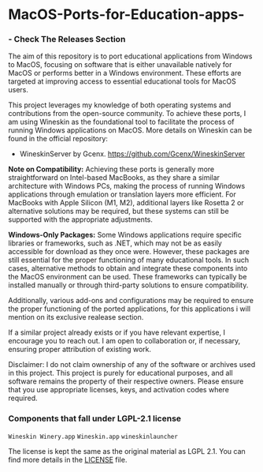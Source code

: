 # MacOS-Ports-for-Education-apps-

### - Check The Releases Section

The aim of this repository is to port educational applications from Windows to MacOS, focusing on software that is either 
unavailable natively for MacOS or performs better in a Windows environment. 
These efforts are targeted at improving access to essential educational tools for MacOS users.

This project leverages my knowledge of both operating systems and contributions from the open-source community.
To achieve these ports, I am using Wineskin as the foundational tool to facilitate the process of running Windows applications on MacOS.
More details on Wineskin can be found in the official repository:
- WineskinServer by Gcenx. https://github.com/Gcenx/WineskinServer

**Note on Compatibility:** Achieving these ports is generally more straightforward on Intel-based MacBooks, as they share a similar architecture with Windows PCs, making the process of running Windows applications through emulation or translation layers more efficient. For MacBooks with Apple Silicon (M1, M2), additional layers like Rosetta 2 or alternative solutions may be required, but these systems can still be supported with the appropriate adjustments.

**Windows-Only Packages:** Some Windows applications require specific libraries or frameworks, such as .NET, which may not be as easily accessible for download as they once were. However, these packages are still essential for the proper functioning of many educational tools. In such cases, alternative methods to obtain and integrate these components into the MacOS environment can be used. These frameworks can typically be installed manually or through third-party solutions to ensure compatibility.

Additionally, various add-ons and configurations may be required to ensure the proper functioning of the ported applications, for this applications i will mention on its exclusive realease section.

If a similar project already exists or if you have relevant expertise, I encourage you to reach out. 
I am open to collaboration or, if necessary, ensuring proper attribution of existing work.

Disclaimer:
I do not claim ownership of any of the software or archives used in this project. 
This project is purely for educational purposes, and all software remains the property of their respective owners.
Please ensure that you use appropriate licenses, keys, and activation codes where required.

### Components that fall under LGPL-2.1 license

`Wineskin Winery.app`
`Wineskin.app`
`wineskinlauncher`

The license is kept the same as the original material as LGPL 2.1. You can find more details in the [LICENSE](https://github.com/JoshCobra/MacOS-Ports-for-Education-apps-/blob/main/LICENSE) file.



